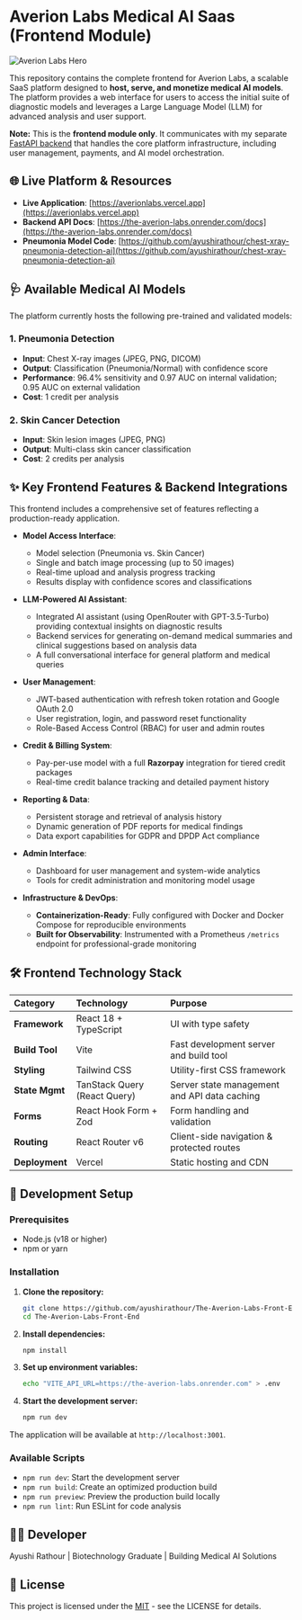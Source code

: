 # Averion Labs Medical AI Saas (Frontend Module)

![Averion Labs Hero](public/images/averion-hero.jpg)

This repository contains the complete frontend for Averion Labs, a scalable SaaS platform designed to **host, serve, and monetize medical AI models**. The platform provides a web interface for users to access the initial suite of diagnostic models and leverages a Large Language Model (LLM) for advanced analysis and user support.

**Note:** This is the **frontend module only**. It communicates with my separate [FastAPI backend](https://the-averion-labs.onrender.com/docs) that handles the core platform infrastructure, including user management, payments, and AI model orchestration.

## 🌐 Live Platform & Resources

* **Live Application**: [https://averionlabs.vercel.app](https://averionlabs.vercel.app)
* **Backend API Docs**: [https://the-averion-labs.onrender.com/docs](https://the-averion-labs.onrender.com/docs)
* **Pneumonia Model Code**: [https://github.com/ayushirathour/chest-xray-pneumonia-detection-ai](https://github.com/ayushirathour/chest-xray-pneumonia-detection-ai)

## 🩺 Available Medical AI Models

The platform currently hosts the following pre-trained and validated models:

### 1. Pneumonia Detection
* **Input**: Chest X-ray images (JPEG, PNG, DICOM)
* **Output**: Classification (Pneumonia/Normal) with confidence score
* **Performance**: 96.4% sensitivity and 0.97 AUC on internal validation; 0.95 AUC on external validation
* **Cost**: 1 credit per analysis

### 2. Skin Cancer Detection
* **Input**: Skin lesion images (JPEG, PNG)
* **Output**: Multi-class skin cancer classification
* **Cost**: 2 credits per analysis

## ✨ Key Frontend Features & Backend Integrations

This frontend includes a comprehensive set of features reflecting a production-ready application.

* **Model Access Interface**:
  * Model selection (Pneumonia vs. Skin Cancer)
  * Single and batch image processing (up to 50 images)
  * Real-time upload and analysis progress tracking
  * Results display with confidence scores and classifications

* **LLM-Powered AI Assistant**:
  * Integrated AI assistant (using OpenRouter with GPT-3.5-Turbo) providing contextual insights on diagnostic results
  * Backend services for generating on-demand medical summaries and clinical suggestions based on analysis data
  * A full conversational interface for general platform and medical queries

* **User Management**:
  * JWT-based authentication with refresh token rotation and Google OAuth 2.0
  * User registration, login, and password reset functionality
  * Role-Based Access Control (RBAC) for user and admin routes

* **Credit & Billing System**:
  * Pay-per-use model with a full **Razorpay** integration for tiered credit packages
  * Real-time credit balance tracking and detailed payment history

* **Reporting & Data**:
  * Persistent storage and retrieval of analysis history
  * Dynamic generation of PDF reports for medical findings
  * Data export capabilities for GDPR and DPDP Act compliance

* **Admin Interface**:
  * Dashboard for user management and system-wide analytics
  * Tools for credit administration and monitoring model usage

* **Infrastructure & DevOps**:
  * **Containerization-Ready**: Fully configured with Docker and Docker Compose for reproducible environments
  * **Built for Observability**: Instrumented with a Prometheus `/metrics` endpoint for professional-grade monitoring

## 🛠️ Frontend Technology Stack

| Category | Technology | Purpose |
|:---------|:-----------|:--------|
| **Framework** | React 18 + TypeScript | UI with type safety |
| **Build Tool** | Vite | Fast development server and build tool |
| **Styling** | Tailwind CSS | Utility-first CSS framework |
| **State Mgmt** | TanStack Query (React Query) | Server state management and API data caching |
| **Forms** | React Hook Form + Zod | Form handling and validation |
| **Routing** | React Router v6 | Client-side navigation & protected routes |
| **Deployment** | Vercel | Static hosting and CDN |

## 🚀 Development Setup

### Prerequisites
* Node.js (v18 or higher)
* npm or yarn

### Installation

1. **Clone the repository:**
   ```bash
   git clone https://github.com/ayushirathour/The-Averion-Labs-Front-End.git
   cd The-Averion-Labs-Front-End
   ```

2. **Install dependencies:**
   ```bash
   npm install
   ```

3. **Set up environment variables:**
   ```bash
   echo "VITE_API_URL=https://the-averion-labs.onrender.com" > .env
   ```

4. **Start the development server:**
   ```bash
   npm run dev
   ```

The application will be available at `http://localhost:3001`.

### Available Scripts
* `npm run dev`: Start the development server
* `npm run build`: Create an optimized production build
* `npm run preview`: Preview the production build locally
* `npm run lint`: Run ESLint for code analysis

## 👩‍💻 Developer
Ayushi Rathour | Biotechnology Graduate | Building Medical AI Solutions


## 📄 License

This project is licensed under the [MIT](LICENSE) - see the LICENSE for details.
